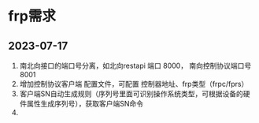 # frp需求
## 2023-07-17
1. 南北向接口的端口号分离，如北向restapi 端口 8000， 南向控制协议端口号 8001
2. 增加控制协议客户端 配置文件，可配置 控制器地址、frp类型（frpc/fprs）
3. 客户端SN自动生成规则（序列号里面可识别操作系统类型，可根据设备的硬件属性生成序列号），获取客户端SN命令
4. 
